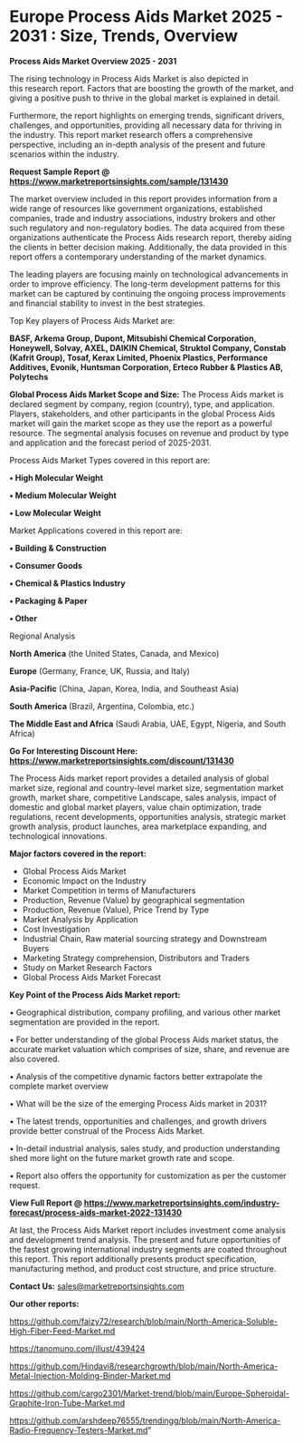 # Europe Process Aids Market 2025 - 2031 : Size, Trends, Overview

<Strong> Process Aids Market Overview 2025 - 2031</strong>

The rising technology in Process Aids Market is also depicted in this research report. Factors that are boosting the growth of the market, and giving a positive push to thrive in the global market is explained in detail.

Furthermore, the report highlights on emerging trends, significant drivers, challenges, and opportunities, providing all necessary data for thriving in the industry. This report market research offers a comprehensive perspective, including an in-depth analysis of the present and future scenarios within the industry.

<strong>Request Sample Report @ <a href=https://www.marketreportsinsights.com/sample/131430>https://www.marketreportsinsights.com/sample/131430</a></strong>

The market overview included in this report provides information from a wide range of resources like government organizations, established companies, trade and industry associations, industry brokers and other such regulatory and non-regulatory bodies. The data acquired from these organizations authenticate the Process Aids research report, thereby aiding the clients in better decision making. Additionally, the data provided in this report offers a contemporary understanding of the market dynamics.

The leading players are focusing mainly on technological advancements in order to improve efficiency. The long-term development patterns for this market can be captured by continuing the ongoing process improvements and financial stability to invest in the best strategies.

Top Key players of Process Aids Market are:

<strong>BASF, Arkema Group, Dupont, Mitsubishi Chemical Corporation, Honeywell, Solvay, AXEL, DAIKIN Chemical, Struktol Company, Constab (Kafrit Group), Tosaf, Kerax Limited, Phoenix Plastics, Performance Additives, Evonik, Huntsman Corporation, Erteco Rubber & Plastics AB, Polytechs</strong>

<strong><b>Global Process Aids Market Scope and Size:</b></strong>
The Process Aids market is declared segment by company, region (country), type, and application. Players, stakeholders, and other participants in the global Process Aids market will gain the market scope as they use the report as a powerful resource. The segmental analysis focuses on revenue and product by type and application and the forecast period of 2025-2031.

Process Aids Market Types covered in this report are:

<strong>• High Molecular Weight

• Medium Molecular Weight

• Low Molecular Weight</strong>

Market Applications covered in this report are:

<strong>• Building & Construction

• Consumer Goods

• Chemical & Plastics Industry

• Packaging & Paper

• Other</strong> 

Regional Analysis

<strong>North America</strong> (the United States, Canada, and Mexico)

<strong>Europe</strong> (Germany, France, UK, Russia, and Italy)

<strong>Asia-Pacific</strong> (China, Japan, Korea, India, and Southeast Asia)

<strong>South America</strong> (Brazil, Argentina, Colombia, etc.)

<strong>The Middle East and Africa</strong> (Saudi Arabia, UAE, Egypt, Nigeria, and South Africa)

<strong>Go For Interesting Discount Here: <a href=https://www.marketreportsinsights.com/discount/131430>https://www.marketreportsinsights.com/discount/131430</a></strong>

The Process Aids market report provides a detailed analysis of global market size, regional and country-level market size, segmentation market growth, market share, competitive Landscape, sales analysis, impact of domestic and global market players, value chain optimization, trade regulations, recent developments, opportunities analysis, strategic market growth analysis, product launches, area marketplace expanding, and technological innovations.

<strong><b>Major factors covered in the report:</b></strong>
<ul>
  <li>Global Process Aids Market </li>
  <li>Economic Impact on the Industry</li>
  <li>Market Competition in terms of Manufacturers</li>
  <li>Production, Revenue (Value) by geographical segmentation</li>
  <li>Production, Revenue (Value), Price Trend by Type</li>
  <li>Market Analysis by Application</li>
  <li>Cost Investigation</li>
  <li>Industrial Chain, Raw material sourcing strategy and Downstream Buyers</li>
  <li>Marketing Strategy comprehension, Distributors and Traders</li>
  <li>Study on Market Research Factors</li>
  <li>Global Process Aids Market Forecast</li>
</ul>

<strong><b>Key Point of the Process Aids Market report:</b></strong>

• Geographical distribution, company profiling, and various other market segmentation are provided in the report.

• For better understanding of the global Process Aids market status, the accurate market valuation which comprises of size, share, and revenue are also covered.

• Analysis of the competitive dynamic factors better extrapolate the complete market overview

• What will be the size of the emerging Process Aids market in 2031?

• The latest trends, opportunities and challenges, and growth drivers provide better construal of the Process Aids Market.

• In-detail industrial analysis, sales study, and production understanding shed more light on the future market growth rate and scope.

• Report also offers the opportunity for customization as per the customer request.

<strong><b>View Full Report @ <a href=https://www.marketreportsinsights.com/industry-forecast/process-aids-market-2022-131430>https://www.marketreportsinsights.com/industry-forecast/process-aids-market-2022-131430</a></b></strong>


At last, the Process Aids Market report includes investment come analysis and development trend analysis. The present and future opportunities of the fastest growing international industry segments are coated throughout this report. This report additionally presents product specification, manufacturing method, and product cost structure, and price structure.

<strong>Contact Us:</strong>
sales@marketreportsinsights.com

<strong>Our other reports:</strong>

<a href=https://github.com/faizy72/research/blob/main/North-America-Soluble-High-Fiber-Feed-Market.md>https://github.com/faizy72/research/blob/main/North-America-Soluble-High-Fiber-Feed-Market.md</a>

<a href=https://tanomuno.com/illust/439424>https://tanomuno.com/illust/439424</a>

<a href=https://github.com/Hindavi8/researchgrowth/blob/main/North-America-Metal-Injection-Molding-Binder-Market.md>https://github.com/Hindavi8/researchgrowth/blob/main/North-America-Metal-Injection-Molding-Binder-Market.md</a>

<a href=https://github.com/cargo2301/Market-trend/blob/main/Europe-Spheroidal-Graphite-Iron-Tube-Market.md>https://github.com/cargo2301/Market-trend/blob/main/Europe-Spheroidal-Graphite-Iron-Tube-Market.md</a>

<a href=https://github.com/arshdeep76555/trendingg/blob/main/North-America-Radio-Frequency-Testers-Market.md>https://github.com/arshdeep76555/trendingg/blob/main/North-America-Radio-Frequency-Testers-Market.md</a>"
